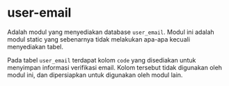 # user-email

Adalah modul yang menyediakan database `user_email`. Modul ini adalah modul static
yang sebenarnya tidak melakukan apa-apa kecuali menyediakan tabel.

Pada tabel `user_email` terdapat kolom `code` yang disediakan untuk menyimpan 
informasi verifikasi email. Kolom tersebut tidak digunakan oleh modul ini, dan
dipersiapkan untuk digunakan oleh modul lain.